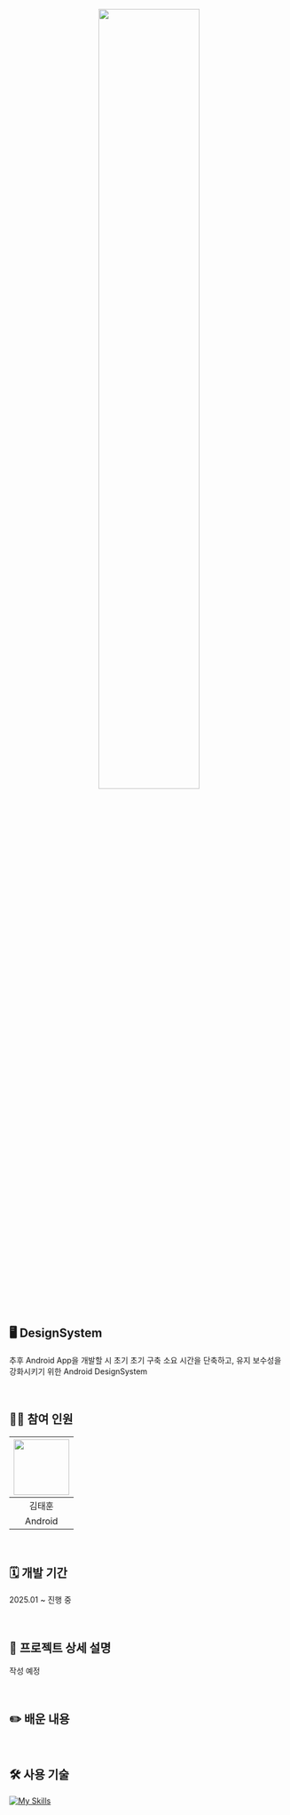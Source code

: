 <p align="center">
  <img src="https://github.com/user-attachments/assets/6196bd0d-c528-4158-8859-cc1516ac9c78" width="60%">
</p>

## 🖥️ DesignSystem
추후 Android App을 개발할 시 초기 초기 구축 소요 시간을 단축하고, 유지 보수성을 강화시키기 위한 Android DesignSystem

<br>

## 🧑‍💻 참여 인원
|  <img src="https://github.com/user-attachments/assets/9bbe9e79-04b6-44b1-a68c-eae5a049c2ad" width="100" height="100">  |
|:---:|
| 김태훈 |
| Android|

<br>

## 🗓️ 개발 기간
2025.01 ~ 진행 중

<br>

## 📁 프로젝트 상세 설명
작성 예정
<br>



<br>

## ✏️ 배운 내용


<br>

## 🛠️ 사용 기술
[![My Skills](https://skillicons.dev/icons?i=androidstudio,kotlin)](https://skillicons.dev)
